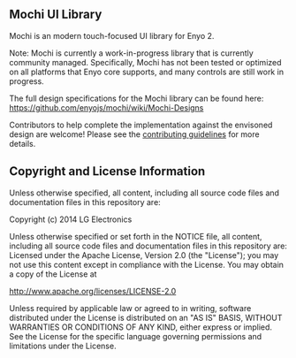 ## Mochi UI Library

Mochi is an modern touch-focused UI library for Enyo 2.

Note: Mochi is currently a work-in-progress library that is currently community 
managed.  Specifically, Mochi has not been tested or optimized on all platforms that
Enyo core supports, and many controls are still work in progress.

The full design specifications for the Mochi library can be found here:
https://github.com/enyojs/mochi/wiki/Mochi-Designs

Contributors to help complete the implementation against the envisoned design are 
welcome!  Please see the [contributing guidelines](CONTRIBUTING.md) for more details.

## Copyright and License Information

Unless otherwise specified, all content, including all source code files and
documentation files in this repository are:

Copyright (c) 2014 LG Electronics

Unless otherwise specified or set forth in the NOTICE file, all content,
including all source code files and documentation files in this repository are:
Licensed under the Apache License, Version 2.0 (the "License");
you may not use this content except in compliance with the License.
You may obtain a copy of the License at

http://www.apache.org/licenses/LICENSE-2.0

Unless required by applicable law or agreed to in writing, software
distributed under the License is distributed on an "AS IS" BASIS,
WITHOUT WARRANTIES OR CONDITIONS OF ANY KIND, either express or implied.
See the License for the specific language governing permissions and
limitations under the License.
